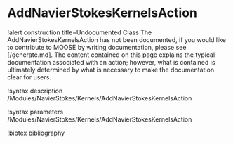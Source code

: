 <!-- MOOSE Documentation Stub: Remove this when content is added. -->

# AddNavierStokesKernelsAction

!alert construction title=Undocumented Class
The AddNavierStokesKernelsAction has not been documented, if you would like to contribute to MOOSE by writing
documentation, please see [/generate.md]. The content contained on this page explains the typical
documentation associated with an action; however, what is contained is ultimately determined by what
is necessary to make the documentation clear for users.

!syntax description /Modules/NavierStokes/Kernels/AddNavierStokesKernelsAction

!syntax parameters /Modules/NavierStokes/Kernels/AddNavierStokesKernelsAction

!bibtex bibliography
